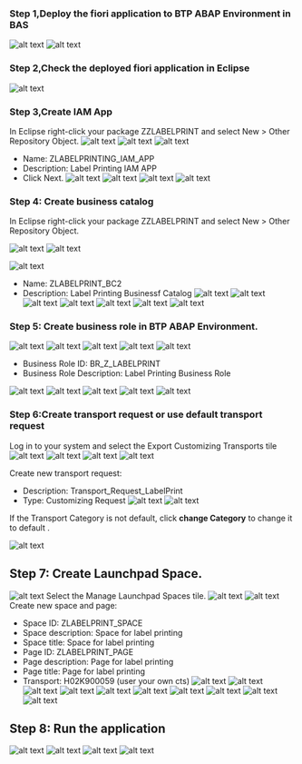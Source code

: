 
### Step 1,Deploy the fiori application to BTP ABAP Environment in BAS
![alt text](image.png)
![alt text](image-1.png)
### Step 2,Check the deployed fiori application in Eclipse
![alt text](image-3.png)
### Step 3,Create IAM App
In Eclipse right-click your package ZZLABELPRINT and select New > Other Repository Object.
![alt text](image-10.png)
![alt text](image-4.png)
![alt text](image-5.png)

- Name: ZLABELPRINTING_IAM_APP
- Description: Label Printing IAM APP 
- Click Next.
![alt text](image-6.png)
![alt text](image-7.png)
![alt text](image-8.png)
![alt text](image-9.png)

### Step 4: Create business catalog

In Eclipse right-click your package ZZLABELPRINT and select New > Other Repository Object.

![alt text](image-10.png)
![alt text](image-11.png)

![alt text](image-12.png)

- Name: ZLABELPRINT_BC2
- Description: Label Printing Businessf Catalog
![alt text](image-13.png)
![alt text](image-14.png)
![alt text](image-15.png)
![alt text](image-16.png)
![alt text](image-17.png)
![alt text](image-18.png)
![alt text](image-25.png)


### Step 5: Create business role in BTP ABAP Environment.
![alt text](image-19.png)
![alt text](image-20.png)
![alt text](image-21.png)
![alt text](image-22.png)
![alt text](image-23.png)

- Business Role ID: BR_Z_LABELPRINT
- Business Role Description: Label Printing Business Role

![alt text](image-24.png)
![alt text](image-26.png)
![alt text](image-27.png)
![alt text](image-28.png)
![alt text](image-29.png)


### Step 6:Create transport request or use default transport request

Log in to your system and select the Export Customizing Transports tile
![alt text](image-32.png)
![alt text](image-30.png)
![alt text](image-31.png)
![alt text](image-33.png)


Create new transport request:

- Description: Transport_Request_LabelPrint
- Type: Customizing Request
![alt text](image-34.png)
![alt text](image-35.png)

If the Transport Category is not default, click **change Category** to change it to default .

![alt text](image-36.png)

## Step 7: Create Launchpad Space.
![alt text](image-37.png)
Select the Manage Launchpad Spaces tile.
![alt text](image-38.png)
![alt text](image-39.png)
Create new space and page:

- Space ID: ZLABELPRINT_SPACE 
- Space description: Space for label printing
- Space title: Space for label printing
- Page ID: ZLABELPRINT_PAGE
- Page description: Page for label printing
- Page title:  Page for label printing
- Transport: H02K900059 (user your own cts)
![alt text](image-40.png)
![alt text](image-41.png)
![alt text](image-42.png)
![alt text](image-43.png)
![alt text](image-44.png)
![alt text](image-45.png)
![alt text](image-46.png)
![alt text](image-47.png)
![alt text](image-48.png)
![alt text](image-49.png)

## Step 8: Run the application
![alt text](image-50.png)
![alt text](image-51.png)
![alt text](image-52.png)
![alt text](image-53.png)







